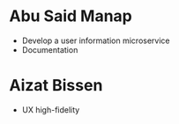 # Abu Said Manap
* Develop a user information microservice
* Documentation
# Aizat Bissen
* UX high-fidelity
